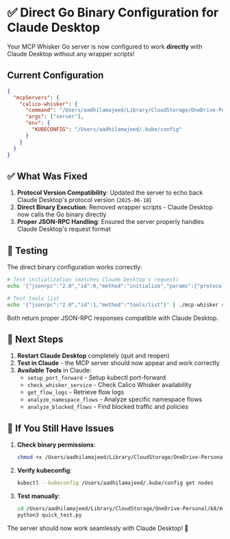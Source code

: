# ✅ Direct Go Binary Configuration for Claude Desktop

Your MCP Whisker Go server is now configured to work **directly** with Claude Desktop without any wrapper scripts!

## Current Configuration

```json
{
  "mcpServers": {
    "calico-whisker": {
      "command": "/Users/aadhilamajeed/Library/CloudStorage/OneDrive-Personal/k8/mcp-whisker-go/mcp-whisker",
      "args": ["server"],
      "env": {
        "KUBECONFIG": "/Users/aadhilamajeed/.kube/config"
      }
    }
  }
}
```

## ✅ What Was Fixed

1. **Protocol Version Compatibility**: Updated the server to echo back Claude Desktop's protocol version (`2025-06-18`)
2. **Direct Binary Execution**: Removed wrapper scripts - Claude Desktop now calls the Go binary directly
3. **Proper JSON-RPC Handling**: Ensured the server properly handles Claude Desktop's request format

## 🧪 Testing

The direct binary configuration works correctly:

```bash
# Test initialization (matches Claude Desktop's request)
echo '{"jsonrpc":"2.0","id":0,"method":"initialize","params":{"protocolVersion":"2025-06-18","capabilities":{},"clientInfo":{"name":"claude-ai","version":"0.1.0"}}}' | ./mcp-whisker server

# Test tools list
echo '{"jsonrpc":"2.0","id":1,"method":"tools/list"}' | ./mcp-whisker server
```

Both return proper JSON-RPC responses compatible with Claude Desktop.

## 🚀 Next Steps

1. **Restart Claude Desktop** completely (quit and reopen)
2. **Test in Claude** - the MCP server should now appear and work correctly
3. **Available Tools** in Claude:
   - `setup_port_forward` - Setup kubectl port-forward
   - `check_whisker_service` - Check Calico Whisker availability  
   - `get_flow_logs` - Retrieve flow logs
   - `analyze_namespace_flows` - Analyze specific namespace flows
   - `analyze_blocked_flows` - Find blocked traffic and policies

## 🔧 If You Still Have Issues

1. **Check binary permissions**:
   ```bash
   chmod +x /Users/aadhilamajeed/Library/CloudStorage/OneDrive-Personal/k8/mcp-whisker-go/mcp-whisker
   ```

2. **Verify kubeconfig**:
   ```bash
   kubectl --kubeconfig /Users/aadhilamajeed/.kube/config get nodes
   ```

3. **Test manually**:
   ```bash
   cd /Users/aadhilamajeed/Library/CloudStorage/OneDrive-Personal/k8/mcp-whisker-go/tests
   python3 quick_test.py
   ```

The server should now work seamlessly with Claude Desktop! 🎉